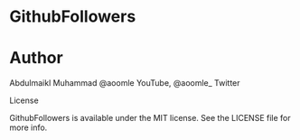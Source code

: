 # GithubFollowers


# Author

Abdulmaikl Muhammad @aoomle YouTube, @aoomle_ Twitter

License

GithubFollowers is available under the MIT license. See the LICENSE file for more info.

